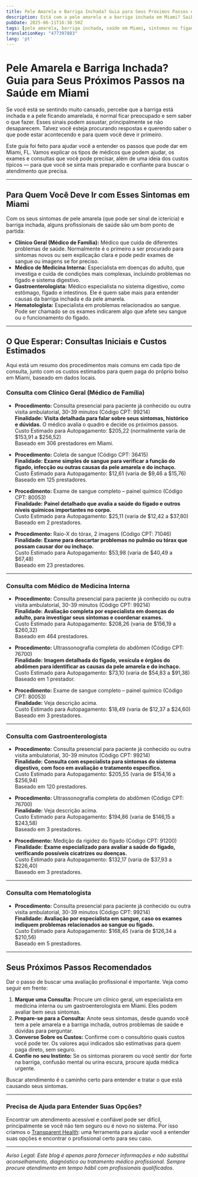 ```yaml
---
title: Pele Amarela e Barriga Inchada? Guia para Seus Próximos Passos na Saúde em Miami  
description: Está com a pele amarela e a barriga inchada em Miami? Saiba quem procurar, quais exames esperar e o custo aproximado perto de você para dar o próximo passo.  
pubDate: 2025-06-11T16:38:50Z
tags: [pele amarela, barriga inchada, saúde em Miami, sintomas no fígado, gastroenterologia, clínica geral, custos médicos]
translationKey: "477397883"
lang: 'pt'
---
```


# Pele Amarela e Barriga Inchada? Guia para Seus Próximos Passos na Saúde em Miami

Se você está se sentindo muito cansado, percebe que a barriga está inchada e a pele ficando amarelada, é normal ficar preocupado e sem saber o que fazer. Esses sinais podem assustar, principalmente se não desaparecem. Talvez você esteja procurando respostas e querendo saber o que pode estar acontecendo e para quem você deve ir primeiro.

Este guia foi feito para ajudar você a entender os passos que pode dar em Miami, FL. Vamos explicar os tipos de médicos que podem ajudar, os exames e consultas que você pode precisar, além de uma ideia dos custos típicos — para que você se sinta mais preparado e confiante para buscar o atendimento que precisa.

---

## Para Quem Você Deve Ir com Esses Sintomas em Miami

Com os seus sintomas de pele amarela (que pode ser sinal de icterícia) e barriga inchada, alguns profissionais de saúde são um bom ponto de partida:

- **Clínico Geral (Médico de Família):** Médico que cuida de diferentes problemas de saúde. Normalmente é o primeiro a ser procurado para sintomas novos ou sem explicação clara e pode pedir exames de sangue ou imagens se for preciso.  
- **Médico de Medicina Interna:** Especialista em doenças do adulto, que investiga e cuida de condições mais complexas, incluindo problemas no fígado e sistema digestivo.  
- **Gastroenterologista:** Médico especialista no sistema digestivo, como estômago, fígado e intestinos. Ele é quem sabe mais para entender causas da barriga inchada e da pele amarela.  
- **Hematologista:** Especialista em problemas relacionados ao sangue. Pode ser chamado se os exames indicarem algo que afete seu sangue ou o funcionamento do fígado.  

---

## O Que Esperar: Consultas Iniciais e Custos Estimados

Aqui está um resumo dos procedimentos mais comuns em cada tipo de consulta, junto com os custos estimados para quem paga do próprio bolso em Miami, baseado em dados locais.

### Consulta com Clínico Geral (Médico de Família)

- **Procedimento:** Consulta presencial para paciente já conhecido ou outra visita ambulatorial, 30-39 minutos (Código CPT: 99214)  
  **Finalidade:** **Visita detalhada para falar sobre seus sintomas, histórico e dúvidas.** O médico avalia o quadro e decide os próximos passos.  
  Custo Estimado para Autopagamento: $205,22 (normalmente varia de $153,91 a $256,52)  
  Baseado em 306 prestadores em Miami.

- **Procedimento:** Coleta de sangue (Código CPT: 36415)  
  **Finalidade:** **Exame simples de sangue para verificar a função do fígado, infecção ou outras causas da pele amarela e do inchaço.**  
  Custo Estimado para Autopagamento: $12,61 (varia de $9,46 a $15,76)  
  Baseado em 125 prestadores.

- **Procedimento:** Exame de sangue completo – painel químico (Código CPT: 80053)  
  **Finalidade:** **Painel detalhado que avalia a saúde do fígado e outros níveis químicos importantes no corpo.**  
  Custo Estimado para Autopagamento: $25,11 (varia de $12,42 a $37,80)  
  Baseado em 2 prestadores.

- **Procedimento:** Raio-X do tórax, 2 imagens (Código CPT: 71046)  
  **Finalidade:** **Exame para descartar problemas no pulmão ou tórax que possam causar dor ou inchaço.**  
  Custo Estimado para Autopagamento: $53,98 (varia de $40,49 a $67,48)  
  Baseado em 23 prestadores.

---

### Consulta com Médico de Medicina Interna

- **Procedimento:** Consulta presencial para paciente já conhecido ou outra visita ambulatorial, 30-39 minutos (Código CPT: 99214)  
  **Finalidade:** **Avaliação completa por especialista em doenças do adulto, para investigar seus sintomas e coordenar exames.**  
  Custo Estimado para Autopagamento: $208,26 (varia de $156,19 a $260,32)  
  Baseado em 464 prestadores.

- **Procedimento:** Ultrassonografia completa do abdômen (Código CPT: 76700)  
  **Finalidade:** **Imagem detalhada do fígado, vesícula e órgãos do abdômen para identificar as causas da pele amarela e do inchaço.**  
  Custo Estimado para Autopagamento: $73,10 (varia de $54,83 a $91,38)  
  Baseado em 1 prestador.

- **Procedimento:** Exame de sangue completo – painel químico (Código CPT: 80053)  
  **Finalidade:** Veja descrição acima.  
  Custo Estimado para Autopagamento: $18,49 (varia de $12,37 a $24,60)  
  Baseado em 3 prestadores.

---

### Consulta com Gastroenterologista

- **Procedimento:** Consulta presencial para paciente já conhecido ou outra visita ambulatorial, 30-39 minutos (Código CPT: 99214)  
  **Finalidade:** **Consulta com especialista para sintomas do sistema digestivo, com foco em avaliação e tratamento específico.**  
  Custo Estimado para Autopagamento: $205,55 (varia de $154,16 a $256,94)  
  Baseado em 120 prestadores.

- **Procedimento:** Ultrassonografia completa do abdômen (Código CPT: 76700)  
  **Finalidade:** Veja descrição acima.  
  Custo Estimado para Autopagamento: $194,86 (varia de $146,15 a $243,58)  
  Baseado em 3 prestadores.

- **Procedimento:** Medição da rigidez do fígado (Código CPT: 91200)  
  **Finalidade:** **Exame especializado para avaliar a saúde do fígado, verificando possíveis cicatrizes ou doenças.**  
  Custo Estimado para Autopagamento: $132,17 (varia de $37,93 a $226,40)  
  Baseado em 3 prestadores.

---

### Consulta com Hematologista

- **Procedimento:** Consulta presencial para paciente já conhecido ou outra visita ambulatorial, 30-39 minutos (Código CPT: 99214)  
  **Finalidade:** **Avaliação por especialista em sangue, caso os exames indiquem problemas relacionados ao sangue ou fígado.**  
  Custo Estimado para Autopagamento: $168,45 (varia de $126,34 a $210,56)  
  Baseado em 5 prestadores.

---

## Seus Próximos Passos Recomendados

Dar o passo de buscar uma avaliação profissional é importante. Veja como seguir em frente:

1. **Marque uma Consulta:** Procure um clínico geral, um especialista em medicina interna ou um gastroenterologista em Miami. Eles podem avaliar bem seus sintomas.  
2. **Prepare-se para a Consulta:** Anote seus sintomas, desde quando você tem a pele amarela e a barriga inchada, outros problemas de saúde e dúvidas para perguntar.  
3. **Converse Sobre os Custos:** Confirme com o consultório quais custos você pode ter. Os valores aqui indicados são estimativas para quem paga direto, sem seguro.  
4. **Confie no seu Instinto:** Se os sintomas piorarem ou você sentir dor forte na barriga, confusão mental ou urina escura, procure ajuda médica urgente.

Buscar atendimento é o caminho certo para entender e tratar o que está causando seus sintomas.

---

### Precisa de Ajuda para Entender Suas Opções?

Encontrar um atendimento acessível e confiável pode ser difícil, principalmente se você não tem seguro ou é novo no sistema. Por isso criamos o [Transparent Health](https://transparenthealth.ai): uma ferramenta para ajudar você a entender suas opções e encontrar o profissional certo para seu caso.

---

*Aviso Legal: Este blog é apenas para fornecer informações e não substitui aconselhamento, diagnóstico ou tratamento médico profissional. Sempre procure atendimento em tempo hábil com profissionais qualificados.*